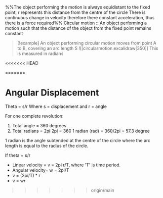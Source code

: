 %%The object performing the motion is always equidistant to the fixed point, r represents this distance from the centre of the circle
There is continuous change in velocity therefore there constant acceleration, thus there is a force required%%
Circular motion :: An object performing a motion such that the distance of the object from the fixed point remains constant
>[!example] An object performing circular motion moves from point A to B, covering an arc length S ![[circularmotion.excalidraw|350]]
>This is measured in radians

<<<<<<< HEAD


=======
# Angular Displacement
Theta = s/r
Where s = displacement and r = angle

 For one complete revolution:
 1. Total angle = 360 degrees
 2. Total radians = 2pi
2pi = 360
1 radian (rad) = 360/2pi = 57.3 degree

1 radian is the angle subtended at the centre of the circle where the arc length is equal to the radius of the circle.

If theta = s/r 
- Linear velocity = v = 2pi r/T, where 'T' is time period.
- Angular velocity= w = 2pi/T
- v = (2pi/T) * r
- v = wr
>>>>>>> origin/main
